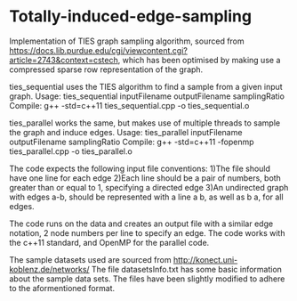 # Totally-induced-edge-sampling
Implementation of TIES graph sampling algorithm, sourced from https://docs.lib.purdue.edu/cgi/viewcontent.cgi?article=2743&context=cstech, which has been optimised by making use a compressed sparse row representation of the graph.

ties_sequential uses the TIES algorithm to find a sample from a given input graph.
Usage: ties_sequential inputFilename outputFilename samplingRatio
Compile: g++ -std=c++11 ties_sequential.cpp -o ties_sequential.o

ties_parallel works the same, but makes use of multiple threads to sample the graph and induce edges.
Usage: ties_parallel inputFilename outputFilename samplingRatio
Compile: g++ -std=c++11 -fopenmp ties_parallel.cpp -o ties_parallel.o

The code expects the following input file conventions:
1)The file should have one line for each edge
2)Each line should be a pair of numbers, both greater than or equal to 1, specifying a directed edge
3)An undirected graph with edges a-b, should be represented with a line a b, as well as b a, for all edges.

The code runs on the data and creates an output file with a similar edge notation, 2 node numbers per line to specify an edge.
The code works with the c++11 standard, and OpenMP for the parallel code.

The sample datasets used are sourced from http://konect.uni-koblenz.de/networks/
The file datasetsInfo.txt has some basic information about the sample data sets. The files have been slightly modified to adhere to the aformentioned format.
